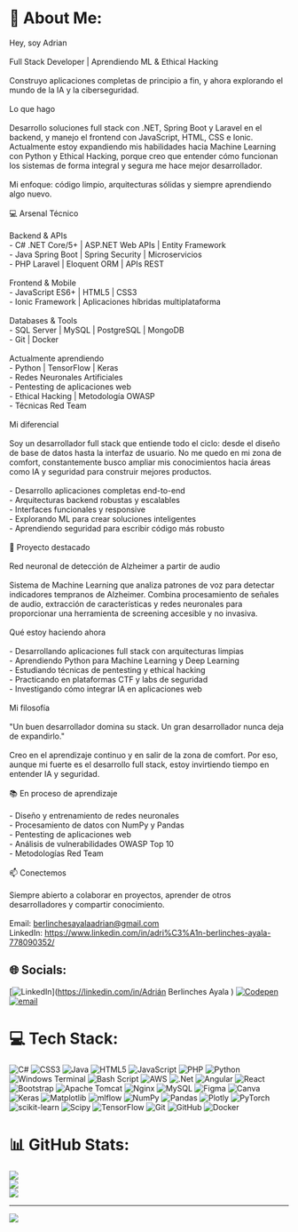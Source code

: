 # 💫 About Me:
Hey, soy Adrian<br><br>Full Stack Developer | Aprendiendo ML & Ethical Hacking<br><br>Construyo aplicaciones completas de principio a fin, y ahora explorando el mundo de la IA y la ciberseguridad.<br><br>Lo que hago<br><br>Desarrollo soluciones full stack con .NET, Spring Boot y Laravel en el backend, y manejo el frontend con JavaScript, HTML, CSS e Ionic. Actualmente estoy expandiendo mis habilidades hacia Machine Learning con Python y Ethical Hacking, porque creo que entender cómo funcionan los sistemas de forma integral y segura me hace mejor desarrollador.<br><br>Mi enfoque: código limpio, arquitecturas sólidas y siempre aprendiendo algo nuevo.<br><br>💻 Arsenal Técnico<br><br>Backend & APIs<br>- C# .NET Core/5+ | ASP.NET Web APIs | Entity Framework<br>- Java Spring Boot | Spring Security | Microservicios<br>- PHP Laravel | Eloquent ORM | APIs REST<br><br>Frontend & Mobile<br>- JavaScript ES6+ | HTML5 | CSS3<br>- Ionic Framework | Aplicaciones híbridas multiplataforma<br><br>Databases & Tools<br>- SQL Server | MySQL | PostgreSQL | MongoDB<br>- Git | Docker<br><br>Actualmente aprendiendo<br>- Python | TensorFlow | Keras<br>- Redes Neuronales Artificiales<br>- Pentesting de aplicaciones web<br>- Ethical Hacking | Metodología OWASP<br>- Técnicas Red Team<br><br>Mi diferencial<br><br>Soy un desarrollador full stack que entiende todo el ciclo: desde el diseño de base de datos hasta la interfaz de usuario. No me quedo en mi zona de comfort, constantemente busco ampliar mis conocimientos hacia áreas como IA y seguridad para construir mejores productos.<br><br>- Desarrollo aplicaciones completas end-to-end<br>- Arquitecturas backend robustas y escalables<br>- Interfaces funcionales y responsive<br>- Explorando ML para crear soluciones inteligentes<br>- Aprendiendo seguridad para escribir código más robusto<br><br>🧠 Proyecto destacado<br><br>Red neuronal de detección de Alzheimer a partir de audio<br><br>Sistema de Machine Learning que analiza patrones de voz para detectar indicadores tempranos de Alzheimer. Combina procesamiento de señales de audio, extracción de características y redes neuronales para proporcionar una herramienta de screening accesible y no invasiva.<br><br>Qué estoy haciendo ahora<br><br>- Desarrollando aplicaciones full stack con arquitecturas limpias<br>- Aprendiendo Python para Machine Learning y Deep Learning<br>- Estudiando técnicas de pentesting y ethical hacking<br>- Practicando en plataformas CTF y labs de seguridad<br>- Investigando cómo integrar IA en aplicaciones web<br><br>Mi filosofía<br><br>"Un buen desarrollador domina su stack. Un gran desarrollador nunca deja de expandirlo."<br><br>Creo en el aprendizaje continuo y en salir de la zona de comfort. Por eso, aunque mi fuerte es el desarrollo full stack, estoy invirtiendo tiempo en entender IA y seguridad.<br><br>📚 En proceso de aprendizaje<br><br>- Diseño y entrenamiento de redes neuronales<br>- Procesamiento de datos con NumPy y Pandas<br>- Pentesting de aplicaciones web<br>- Análisis de vulnerabilidades OWASP Top 10<br>- Metodologías Red Team<br><br>📫 Conectemos<br><br>Siempre abierto a colaborar en proyectos, aprender de otros desarrolladores y compartir conocimiento.<br><br>Email: berlinchesayalaadrian@gmail.com<br>LinkedIn: https://www.linkedin.com/in/adri%C3%A1n-berlinches-ayala-778090352/


## 🌐 Socials:
[![LinkedIn](https://img.shields.io/badge/LinkedIn-%230077B5.svg?logo=linkedin&logoColor=white)](https://linkedin.com/in/Adrián Berlinches Ayala ) [![Codepen](https://img.shields.io/badge/Codepen-000000?logo=codepen&logoColor=white)](https://codepen.io/@ADRIAN-BERLINCHES-AYALA) [![email](https://img.shields.io/badge/Email-D14836?logo=gmail&logoColor=white)](mailto:berlinchesayalaadrian@gmail.com) 

# 💻 Tech Stack:
![C#](https://img.shields.io/badge/c%23-%23239120.svg?style=for-the-badge&logo=csharp&logoColor=white) ![CSS3](https://img.shields.io/badge/css3-%231572B6.svg?style=for-the-badge&logo=css3&logoColor=white) ![Java](https://img.shields.io/badge/java-%23ED8B00.svg?style=for-the-badge&logo=openjdk&logoColor=white) ![HTML5](https://img.shields.io/badge/html5-%23E34F26.svg?style=for-the-badge&logo=html5&logoColor=white) ![JavaScript](https://img.shields.io/badge/javascript-%23323330.svg?style=for-the-badge&logo=javascript&logoColor=%23F7DF1E) ![PHP](https://img.shields.io/badge/php-%23777BB4.svg?style=for-the-badge&logo=php&logoColor=white) ![Python](https://img.shields.io/badge/python-3670A0?style=for-the-badge&logo=python&logoColor=ffdd54) ![Windows Terminal](https://img.shields.io/badge/Windows%20Terminal-%234D4D4D.svg?style=for-the-badge&logo=windows-terminal&logoColor=white) ![Bash Script](https://img.shields.io/badge/bash_script-%23121011.svg?style=for-the-badge&logo=gnu-bash&logoColor=white) ![AWS](https://img.shields.io/badge/AWS-%23FF9900.svg?style=for-the-badge&logo=amazon-aws&logoColor=white) ![.Net](https://img.shields.io/badge/.NET-5C2D91?style=for-the-badge&logo=.net&logoColor=white) ![Angular](https://img.shields.io/badge/angular-%23DD0031.svg?style=for-the-badge&logo=angular&logoColor=white) ![React](https://img.shields.io/badge/react-%2320232a.svg?style=for-the-badge&logo=react&logoColor=%2361DAFB) ![Bootstrap](https://img.shields.io/badge/bootstrap-%238511FA.svg?style=for-the-badge&logo=bootstrap&logoColor=white) ![Apache Tomcat](https://img.shields.io/badge/apache%20tomcat-%23F8DC75.svg?style=for-the-badge&logo=apache-tomcat&logoColor=black) ![Nginx](https://img.shields.io/badge/nginx-%23009639.svg?style=for-the-badge&logo=nginx&logoColor=white) ![MySQL](https://img.shields.io/badge/mysql-4479A1.svg?style=for-the-badge&logo=mysql&logoColor=white) ![Figma](https://img.shields.io/badge/figma-%23F24E1E.svg?style=for-the-badge&logo=figma&logoColor=white) ![Canva](https://img.shields.io/badge/Canva-%2300C4CC.svg?style=for-the-badge&logo=Canva&logoColor=white) ![Keras](https://img.shields.io/badge/Keras-%23D00000.svg?style=for-the-badge&logo=Keras&logoColor=white) ![Matplotlib](https://img.shields.io/badge/Matplotlib-%23ffffff.svg?style=for-the-badge&logo=Matplotlib&logoColor=black) ![mlflow](https://img.shields.io/badge/mlflow-%23d9ead3.svg?style=for-the-badge&logo=numpy&logoColor=blue) ![NumPy](https://img.shields.io/badge/numpy-%23013243.svg?style=for-the-badge&logo=numpy&logoColor=white) ![Pandas](https://img.shields.io/badge/pandas-%23150458.svg?style=for-the-badge&logo=pandas&logoColor=white) ![Plotly](https://img.shields.io/badge/Plotly-%233F4F75.svg?style=for-the-badge&logo=plotly&logoColor=white) ![PyTorch](https://img.shields.io/badge/PyTorch-%23EE4C2C.svg?style=for-the-badge&logo=PyTorch&logoColor=white) ![scikit-learn](https://img.shields.io/badge/scikit--learn-%23F7931E.svg?style=for-the-badge&logo=scikit-learn&logoColor=white) ![Scipy](https://img.shields.io/badge/SciPy-%230C55A5.svg?style=for-the-badge&logo=scipy&logoColor=%white) ![TensorFlow](https://img.shields.io/badge/TensorFlow-%23FF6F00.svg?style=for-the-badge&logo=TensorFlow&logoColor=white) ![Git](https://img.shields.io/badge/git-%23F05033.svg?style=for-the-badge&logo=git&logoColor=white) ![GitHub](https://img.shields.io/badge/github-%23121011.svg?style=for-the-badge&logo=github&logoColor=white) ![Docker](https://img.shields.io/badge/docker-%230db7ed.svg?style=for-the-badge&logo=docker&logoColor=white)
# 📊 GitHub Stats:
![](https://github-readme-stats.vercel.app/api?username=adrianberlinchesayala25&theme=dark&hide_border=false&include_all_commits=false&count_private=false)<br/>
![](https://nirzak-streak-stats.vercel.app/?user=adrianberlinchesayala25&theme=dark&hide_border=false)<br/>
![](https://github-readme-stats.vercel.app/api/top-langs/?username=adrianberlinchesayala25&theme=dark&hide_border=false&include_all_commits=false&count_private=false&layout=compact)

---
[![](https://visitcount.itsvg.in/api?id=adrianberlinchesayala25&icon=6&color=8)](https://visitcount.itsvg.in)

<!-- Proudly created with GPRM ( https://gprm.itsvg.in ) -->

